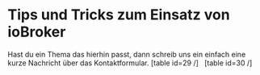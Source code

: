 # Tips und Tricks zum Einsatz von ioBroker

Hast du ein Thema das hierhin passt, dann schreib uns ein einfach eine kurze Nachricht über das Kontaktformular.  [table id=29 /]   [table id=30 /]